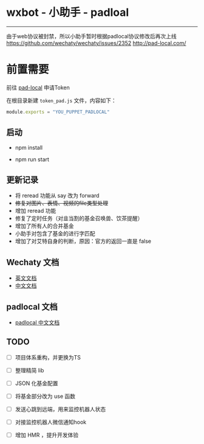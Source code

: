 # wxbot - 小助手 - padloal

---
由于web协议被封禁，所以小助手暂时根据padlocal协议修改后再次上线
https://github.com/wechaty/wechaty/issues/2352
http://pad-local.com/

# 前置需要
前往 [pad-local](http://pad-local.com/) 申请Token

在根目录新建 `token_pad.js` 文件，内容如下：

```javascript
module.exports = "YOU_PUPPET_PADLOCAL"
```

## 启动

- npm install

- npm run start

## 更新记录

- 将 reread 功能从 say 改为 forward
- ~~修复对图片、表情、视频的file类型处理~~
- 增加 reread 功能
- 修复了定时任务（对韭当割的基金召唤兽、饮茶提醒）
- 增加了所有人的合并基金
- 小助手对包含了基金的进行字匹配
- 增加了对艾特自身的判断，原因：官方的返回一直是 false

## Wechaty 文档

- [英文文档](https://wechaty.gitbook.io/wechaty/)
- [中文文档](https://wechaty.gitbook.io/wechaty/v/zh/)

## padlocal 文档
- [padlocal 中文文档](https://github.com/wechaty/puppet-padlocal/wiki/API-%E4%BD%BF%E7%94%A8%E6%96%87%E6%A1%A3-(TypeScript-JavaScript))

## TODO

- [ ] 项目体系重构，并更换为TS
- [ ] 整理精简 lib
- [ ] JSON 化基金配置
- [ ] 将基金部分改为 use 函数
- [ ] 发送心跳到远端，用来监控机器人状态
- [ ] 对接监控机器人微信通知hook
- [ ] 增加 HMR ，提升开发体验



<!--
https://github.com/huan/rx-queue
发送消息：1s
修改备注：10s
添加好友:   5min
自动通过好友请求：1min
-->

<!--
import { log } from 'wechaty'
log.level('silly')
// 'silent' | 'error' | 'warn' | 'info' | 'verbose' | 'silly'
 -->

